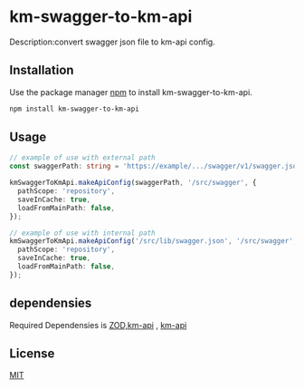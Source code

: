 # km-swagger-to-km-api

Description:convert swagger json file to km-api config.

## Installation

Use the package manager [npm](https://www.npmjs.com/package/km-swagger-to-km-api) to install km-swagger-to-km-api.

```bash
npm install km-swagger-to-km-api
```

## Usage

```typescript
// example of use with external path
const swaggerPath: string = 'https://example/.../swagger/v1/swagger.json';

kmSwaggerToKmApi.makeApiConfig(swaggerPath, '/src/swagger', {
  pathScope: 'repository',
  saveInCache: true,
  loadFromMainPath: false,
});

// example of use with internal path
kmSwaggerToKmApi.makeApiConfig('/src/lib/swagger.json', '/src/swagger', {
  pathScope: 'repository',
  saveInCache: true,
  loadFromMainPath: false,
});
```

## dependensies

Required Dependensies is [ZOD,km-api](https://zod.dev/) , [km-api](https://github.com/komeilm76/km-api)

## License

[MIT](https://choosealicense.com/licenses/mit/)
